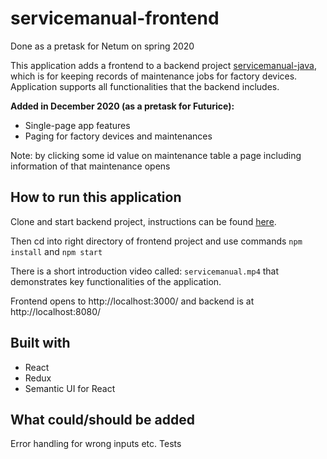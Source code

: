 # servicemanual-frontend

Done as a pretask for Netum on spring 2020

This application adds a frontend to a backend project [servicemanual-java](https://github.com/S4nttuS/Servicemanual-java/tree/master/servicemanual-java), which is for keeping records of maintenance jobs for factory devices. Application supports all functionalities that the backend includes.

**Added in December 2020 (as a pretask for Futurice):**
- Single-page app features
- Paging for factory devices and maintenances

Note: by clicking some id value on maintenance table a page including information of that maintenance opens


## How to run this application

Clone and start backend project, instructions can be found [here](https://github.com/S4nttuS/Servicemanual-java/blob/master/servicemanual-java/README.md).

Then cd into right directory of frontend project and use commands 
```npm install``` and ```npm start```

There is a short introduction video called: ```servicemanual.mp4``` that demonstrates key functionalities of the application.

Frontend opens to http://localhost:3000/ and backend is at http://localhost:8080/

## Built with
* React
* Redux
* Semantic UI for React

## What could/should be added
Error handling for wrong inputs etc.
Tests
